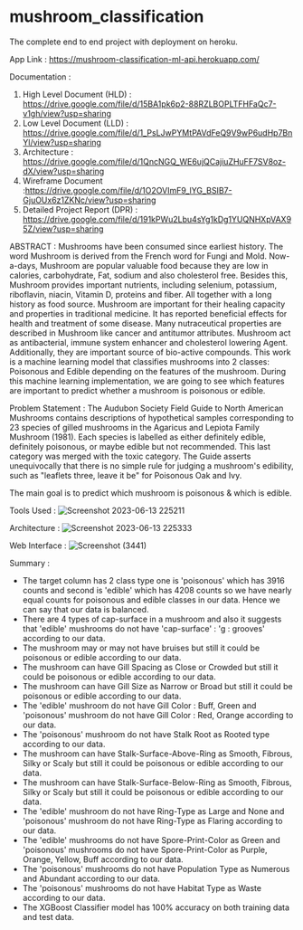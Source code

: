 # mushroom_classification
The complete end to end project with deployment on heroku.

App Link : https://mushroom-classification-ml-api.herokuapp.com/

Documentation :

1. High Level Document (HLD) : https://drive.google.com/file/d/15BA1pk6p2-88RZLBOPLTFHFaQc7-v1gh/view?usp=sharing
2. Low Level Document (LLD) : https://drive.google.com/file/d/1_PsLJwPYMtPAVdFeQ9V9wP6udHp7BnYl/view?usp=sharing
3. Architecture : https://drive.google.com/file/d/1QncNGQ_WE6ujQCajiuZHuFF7SV8oz-dX/view?usp=sharing
4. Wireframe Document :https://drive.google.com/file/d/1O2OVImF9_lYG_BSIB7-GjuOUx6z1ZKNc/view?usp=sharing
5. Detailed Project Report (DPR) : https://drive.google.com/file/d/191kPWu2Lbu4sYg1kDg1YUQNHXpVAX95Z/view?usp=sharing

ABSTRACT : Mushrooms have been consumed since earliest history. The word Mushroom is derived from the French word for Fungi and Mold. Now-a-days, Mushroom are popular valuable food because they are low in calories, carbohydrate, Fat, sodium and also cholesterol free. Besides this, Mushroom provides important nutrients, including selenium, potassium, riboflavin, niacin, Vitamin D, proteins and fiber. All together with a long history as food source. Mushroom are important for their healing capacity and properties in traditional medicine. It has reported beneficial effects for health and treatment of some disease. Many nutraceutical properties are described in Mushroom like cancer and antitumor attributes. Mushroom act as antibacterial, immune system enhancer and cholesterol lowering Agent. Additionally, they are important source of bio-active compounds. This work is a machine learning model that classifies mushrooms into 2 classes: Poisonous and Edible depending on the features of the mushroom. During this machine learning implementation, we are going to see which features are important to predict whether a mushroom is poisonous or edible.

Problem Statement : The Audubon Society Field Guide to North American Mushrooms contains descriptions of hypothetical samples corresponding to 23 species of gilled mushrooms in the Agaricus and Lepiota Family Mushroom (1981). Each species is labelled as either definitely edible, definitely poisonous, or maybe edible but not recommended. This last category was merged with the toxic category. The Guide asserts unequivocally that there is no simple rule for judging a mushroom's edibility, such as "leaflets three, leave it be" for Poisonous Oak and Ivy.

The main goal is to predict which mushroom is poisonous & which is edible.

Tools Used :
![Screenshot 2023-06-13 225211](https://github.com/Prady45/mushroom_classification/assets/127601093/20412dd4-3888-49f6-b063-7c07cda7d241)

Architecture :
![Screenshot 2023-06-13 225333](https://github.com/Prady45/mushroom_classification/assets/127601093/e42bf459-3247-4fb3-a2dc-b819ba21217e)

Web Interface :
![Screenshot (3441)](https://github.com/Prady45/mushroom_classification/assets/127601093/56d1e226-fb8e-4e8f-b91e-cad56a57cd59)

Summary :

- The target column has 2 class type one is 'poisonous' which has 3916 counts and second is 'edible' which has 4208 counts so we have nearly equal counts for poisonous and edible classes in our data. Hence we can say that our data is balanced.
- There are 4 types of cap-surface in a mushroom and also it suggests that 'edible' mushrooms do not have 'cap-surface' : 'g : grooves' according to our data.
- The mushroom may or may not have bruises but still it could be poisonous or edible according to our data.
- The mushroom can have Gill Spacing as Close or Crowded but still it could be poisonous or edible according to our data.
- The mushroom can have Gill Size as Narrow or Broad but still it could be poisonous or edible according to our data.
- The 'edible' mushroom do not have Gill Color : Buff, Green and 'poisonous' mushroom do not have Gill Color : Red, Orange according to our data.
- The 'poisonous' mushroom do not have Stalk Root as Rooted type according to our data.
- The mushroom can have Stalk-Surface-Above-Ring as Smooth, Fibrous, Silky or Scaly but still it could be poisonous or edible according to our data.
- The mushroom can have Stalk-Surface-Below-Ring as Smooth, Fibrous, Silky or Scaly but still it could be poisonous or edible according to our data.
- The 'edible' mushroom do not have Ring-Type as Large and None and 'poisonous' mushroom do not have Ring-Type as Flaring according to our data.
- The 'edible' mushrooms do not have Spore-Print-Color as Green and 'poisonous' mushrooms do not have Spore-Print-Color as Purple, Orange, Yellow, Buff according to our data.
- The 'poisonous' mushrooms do not have Population Type as Numerous and Abundant according to our data.
- The 'poisonous' mushrooms do not have Habitat Type as Waste according to our data.
- The XGBoost Classifier model has 100% accuracy on both training data and test data.
